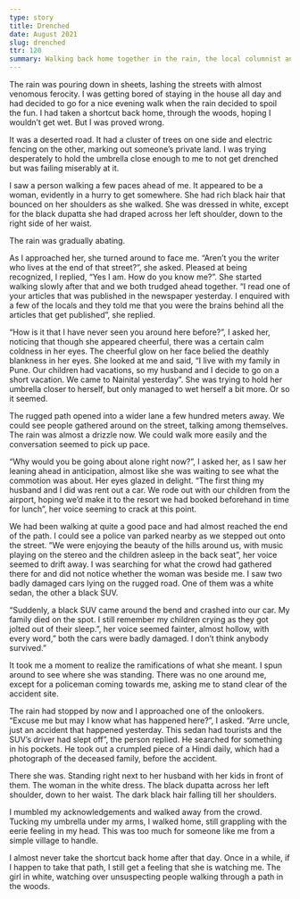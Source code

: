 ```yaml
---
type: story
title: Drenched
date: August 2021
slug: drenched
ttr: 120
summary: Walking back home together in the rain, the local columnist and a lonely woman on the street strike up a conversation about the woman's holiday on the moutainside. But, appearances are deceptive, right?
---
```


The rain was pouring down in sheets, lashing the streets with almost venomous ferocity. I was getting bored of staying in the house all day and had decided to go for a nice evening walk when the rain decided to spoil the fun. I had taken a shortcut back home, through the woods, hoping I wouldn’t get wet. But I was proved wrong.

It was a deserted road. It had a cluster of trees on one side and electric fencing on the other, marking out someone’s private land. I was trying desperately to hold the umbrella close enough to me to not get drenched but was failing miserably at it.
 
I saw a person walking a few paces ahead of me. It appeared to be a woman, evidently in a hurry to get somewhere. She had rich black hair that bounced on her shoulders as she walked. She was dressed in white, except for the black dupatta she had draped across her left shoulder, down to the right side of her waist.
 
The rain was gradually abating.
 
As I approached her, she turned around to face me. “Aren’t you the writer who lives at the end of that street?”, she asked. Pleased at being recognized, I replied, “Yes I am. How do you know me?”. She started walking slowly after that and we both trudged ahead together. “I read one of your articles that was published in the newspaper yesterday. I enquired with a few of the locals and they told me that you were the brains behind all the articles that get published”, she replied.

“How is it that I have never seen you around here before?”, I asked her, noticing that though she appeared cheerful, there was a certain calm coldness in her eyes. The cheerful glow on her face belied the deathly blankness in her eyes. She looked at me and said, “I live with my family in Pune. Our children had vacations, so my husband and I decide to go on a short vacation. We came to Nainital yesterday”. She was trying to hold her umbrella closer to herself, but only managed to wet herself a bit more. Or so it seemed.

The rugged path opened into a wider lane a few hundred meters away. We could see people gathered around on the street, talking among themselves. The rain was almost a drizzle now. We could walk more easily and the conversation seemed to pick up pace.
 
“Why would you be going about alone right now?”, I asked her, as I saw her leaning ahead in anticipation, almost like she was waiting to see what the commotion was about. Her eyes glazed in delight. “The first thing my husband and I did was rent out a car. We rode out with our children from the airport, hoping we’d make it to the resort we had booked beforehand in time for lunch”, her voice seeming to crack at this point.
 
We had been walking at quite a good pace and had almost reached the end of the path. I could see a police van parked nearby as we stepped out onto the street. ”We were enjoying the beauty of the hills around us, with music playing on the stereo and the children asleep in the back seat”, her voice seemed to drift away. I was searching for what the crowd had gathered there for and did not notice whether the woman was beside me. I saw two badly damaged cars lying on the rugged road. One of them was a white sedan, the other a black SUV.

“Suddenly, a black SUV came around the bend and crashed into our car. My family died on the spot. I still remember my children crying as they got jolted out of their sleep.”, her voice seemed fainter, almost hollow, with every word,” both the cars were badly damaged. I don’t think anybody survived.”
 
It took me a moment to realize the ramifications of what she meant. I spun around to see where she was standing. There was no one around me, except for a policeman coming towards me, asking me to stand clear of the accident site.

The rain had stopped by now and I approached one of the onlookers. “Excuse me but may I know what has happened here?”, I asked. “Arre uncle, just an accident that happened yesterday. This sedan had tourists and the SUV’s driver had slept off”, the person replied. He searched for something in his pockets. He took out a crumpled piece of a Hindi daily, which had a photograph of the deceased family, before the accident.
 
There she was. Standing right next to her husband with her kids in front of them. The woman in the white dress. The black dupatta across her left shoulder, down to her waist. The dark black hair falling till her shoulders.
 
I mumbled my acknowledgements and walked away from the crowd. Tucking my umbrella under my arms, I walked home, still grappling with the eerie feeling in my head. This was too much for someone like me from a simple village to handle.

I almost never take the shortcut back home after that day. Once in a while, if I happen to take that path, I still get a feeling that she is watching me. The girl in white, watching over unsuspecting people walking through a path in the woods.

